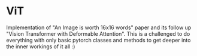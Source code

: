 # ViT
Implementation of "An Image is worth 16x16 words" paper and its follow up "Vision Transformer with Deformable Attention". This is a challenged  to do everything with only basic pytorch classes and methods to get deeper into the inner workings of it all :)
